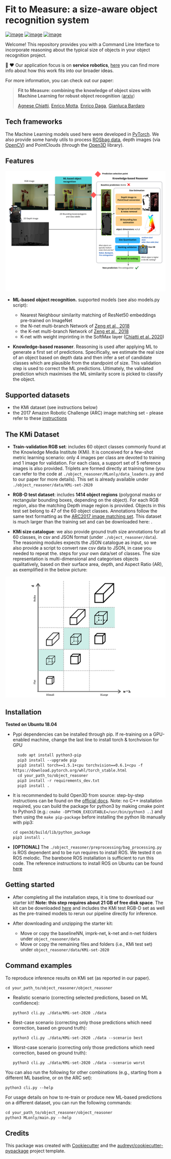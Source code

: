Fit to Measure: a size-aware object recognition system
======================================================

[![image](https://img.shields.io/pypi/v/object_reasoner.svg)](https://pypi.python.org/pypi/object_reasoner)
[![image](https://img.shields.io/badge/Made%20with-Python-1f425f.svg)](https://www.python.org/)
[![image](https://img.shields.io/badge/License-Apache%202.0-blue.svg)](https://opensource.org/licenses/Apache-2.0)

Welcome! This repository provides you with a Command Line Interface to
incorporate reasoning about the typical size of objects in your object
recognition project.

:robot: :heart: Our application focus is on **service robotics**,
[here](http://robots.kmi.open.ac.uk/) you can find more info about how
this work fits into our broader ideas.

For more information, you can check out our paper:

> **Fit to Measure: combining the knowledge of object sizes with Machine
> Learning for robust object recognition**
> ([arxiv]())
>
>[Agnese Chiatti](https://achiatti.github.io/), [Enrico Motta](http://people.kmi.open.ac.uk/motta/),
> [Enrico Daga](http://www.enridaga.net/about/), [Gianluca Bardaro](http://kmi.open.ac.uk/people/member/gianluca-bardaro)

Tech frameworks
---------------

The Machine Learning models used here were developed in
[PyTorch](https://pytorch.org/). We also provide some handy utils to
process [ROSbag data](http://wiki.ros.org/rosbag/Code%20API#Python_API),
depth images (via [OpenCV](https://opencv.org/)) and PointClouds
(through the [Open3D](http://www.open3d.org) library).

Features
--------

![image](assets/framework.svg?raw=true)

-   **ML-based object recognition.** supported models (see also models.py script):
    -   Nearest Neighbour similarity matching of ResNet50 embeddings
            pre-trained on ImageNet
    -   the N-net multi-branch Network of [Zeng et al., 2018](https://arxiv.org/abs/1710.01330)
    -   the K-net multi-branch Network of [Zeng et al., 2018](https://arxiv.org/abs/1710.01330)
    -   K-net with weight imprinting in the SoftMax layer ([Chiatti
            et al.,2020](https://www.mdpi.com/2079-9292/9/3/380))

-   **Knowledge-based reasoner**. Reasoning is used after applying ML to generate a first set of predictions.
    Specifically, we estimate the real size of an object based on depth data and then infer a set of candidate
    classes which are plausible from the standpoint of size. This validation step is used to correct the ML predictions.
    Ultimately, the validated prediction which maximises the ML similarity score is picked to classify the object.

Supported datasets
------------------

-   the KMi dataset (see instructions below)
-   the 2017 Amazon Robotic Challenge (ARC) image matching set - please
    refer to these
    [instructions](https://github.com/andyzeng/arc-robot-vision/tree/master/image-matching/)

The KMi Dataset
---------------
* **Train-validation RGB set**: includes 60 object classes commonly found at the Knowledge Media Institute (KMi).
It is conceived for a few-shot metric learning scenario: only 4 images per class are devoted to training and 1 image for validation.
For each class, a support set of 5 reference images is also provided. Triplets are formed directly
at training time (you can refer to the code at `./object_reasoner/MLonly/data_loaders.py` and to our paper for more details).
This set is already available under `./object_reasoner/data/KMi-set-2020`

* **RGB-D test dataset**: includes **1414 object regions** (polygonal masks
or rectangular bounding boxes, depending on the object). For each RGB region,
also the matching Depth image region is provided. Objects in this test set belong to 47 of
the 60 object classes. Annotations follow the same text formatting as the [ARC2017 image
matching set](https://github.com/andyzeng/arc-robot-vision/tree/master/image-matching/).
This dataset is much larger than the training set and can be downloaded here: .

* **KMi size catalogue**: we also provide ground truth size annotations for all 60 classes,
in csv and JSON format (under `./object_reasoner/data`). The reasoning modules expects the JSON catalogue as input, so
we also provide a script to convert raw csv data to JSON, in case you needed to repeat the.
steps for your own data/set of classes. The size representation is multi-dimensional and categorises
objects qualitatively, based on their surface area, depth, and Aspect Ratio (AR), as exemplified in the below picture:

![image](assets/size_representation.svg?raw=true)

Installation
------------
**Tested on Ubuntu 18.04**

* Pypi dependencies can be installed through pip.
  If re-training on a GPU-enabled machine, change the last line to install torch & torchvision for GPU

  ```
    sudo apt install python3-pip
    pip3 install --upgrade pip
    pip3 install torch==1.5.1+cpu torchvision==0.6.1+cpu -f https://download.pytorch.org/whl/torch_stable.html
    cd your_path_to/object_reasoner
    pip3 install -r requirements_dev.txt
    pip3 install .
   ```
* It is recommended to build Open3D from source: step-by-step instructions can be found on the [official docs](http://www.open3d.org/docs/release/compilation.html). Note: no C++ installation required, you can build the package
for python3 by making cmake point to Python3 (e.g.: `cmake -DPYTHON_EXECUTABLE=/usr/bin/python3 ..`)
and then using the `make pip-package` before installing the python lib manually with pip3:
    ```
    cd open3d/build/lib/python_package
    pip3 install .
    ```
* **[OPTIONAL]** The `./object_reasoner/preprocessing/bag_processing.py` is ROS dependent and to be run requires
  to install ROS. We tested it on ROS melodic. The barebone ROS installation is sufficient to run this code. The reference instructions to install ROS on Ubuntu can be found [here](http://wiki.ros.org/melodic/Installation/Ubuntu)

Getting started
---------------
* After completing all the installation steps, it is time to download our starter kit!
  **Note: this step requires about 21 GB of free disk space**.
  The kit can be downloaded [here](http://www.mediafire.com/file/df2upaslfrpbd0d/starter_kit.zip/file) and includes the KMi test RGB-D set as well as the pre-trained
  models to rerun our pipeline directly for inference.

* After downloading and unzipping the starter kit:
    * Move or copy the baselineNN, imprk-net, k-net and n-net folders under `object_reasoner/data`
    * Move or copy the remaining files and folders (i.e., KMi test set) under `object_reasoner/data/KMi-set-2020`

Command examples
----------------
To reproduce inference results on KMi set (as reported in our paper).
```
cd your_path_to/object_reasoner/object_reasoner
```
* Realistic scenario (correcting selected predictions, based on ML confidence):
    ```
    python3 cli.py ./data/KMi-set-2020 ./data
    ```
* Best-case scenario (correcting only those predictions which need correction, based on ground truth):
    ```
    python3 cli.py ./data/KMi-set-2020 ./data --scenario best
    ```
* Worst-case scenario (correcting only those predictions which need correction, based on ground truth):
    ```
    python3 cli.py ./data/KMi-set-2020 ./data --scenario worst
    ```
You can also run the following for other combinations (e.g., starting from a different ML baseline, or on the ARC set):
```
python3 cli.py --help
```
For usage details on how to re-train or produce new ML-based predictions on a different dataset,
you can run the following commands:
```
cd your_path_to/object_reasoner/object_reasoner
python3 MLonly/main.py --help
```
Credits
-------

This package was created with
[Cookiecutter](https://github.com/audreyr/cookiecutter) and the
[audreyr/cookiecutter-pypackage](https://github.com/audreyr/cookiecutter-pypackage)
project template.

